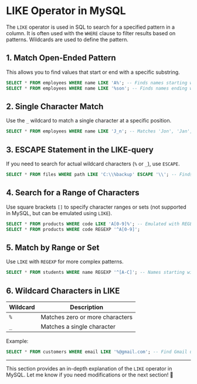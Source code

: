 # LIKE Operator in MySQL

The `LIKE` operator is used in SQL to search for a specified pattern in a column. It is often used with the `WHERE` clause to filter results based on patterns. Wildcards are used to define the pattern.

## 1. Match Open-Ended Pattern
This allows you to find values that start or end with a specific substring.

```sql
SELECT * FROM employees WHERE name LIKE 'A%'; -- Finds names starting with 'A'
SELECT * FROM employees WHERE name LIKE '%son'; -- Finds names ending with 'son'
```

## 2. Single Character Match
Use the `_` wildcard to match a single character at a specific position.

```sql
SELECT * FROM employees WHERE name LIKE 'J_n'; -- Matches 'Jon', 'Jan', etc.
```

## 3. ESCAPE Statement in the LIKE-query
If you need to search for actual wildcard characters (`%` or `_`), use `ESCAPE`.

```sql
SELECT * FROM files WHERE path LIKE 'C:\\%backup' ESCAPE '\\'; -- Finds paths like 'C:\backup'
```

## 4. Search for a Range of Characters
Use square brackets `[]` to specify character ranges or sets (not supported in MySQL, but can be emulated using `LIKE`).

```sql
SELECT * FROM products WHERE code LIKE 'A[0-9]%'; -- Emulated with REGEXP
SELECT * FROM products WHERE code REGEXP '^A[0-9]';
```

## 5. Match by Range or Set
Use `LIKE` with `REGEXP` for more complex patterns.

```sql
SELECT * FROM students WHERE name REGEXP '^[A-C]'; -- Names starting with A, B, or C
```

## 6. Wildcard Characters in LIKE
| Wildcard | Description |
|----------|-------------|
| `%`      | Matches zero or more characters |
| `_`      | Matches a single character |

Example:

```sql
SELECT * FROM customers WHERE email LIKE '%@gmail.com'; -- Find Gmail users
```

---

This section provides an in-depth explanation of the `LIKE` operator in MySQL. Let me know if you need modifications or the next section! 🚀

